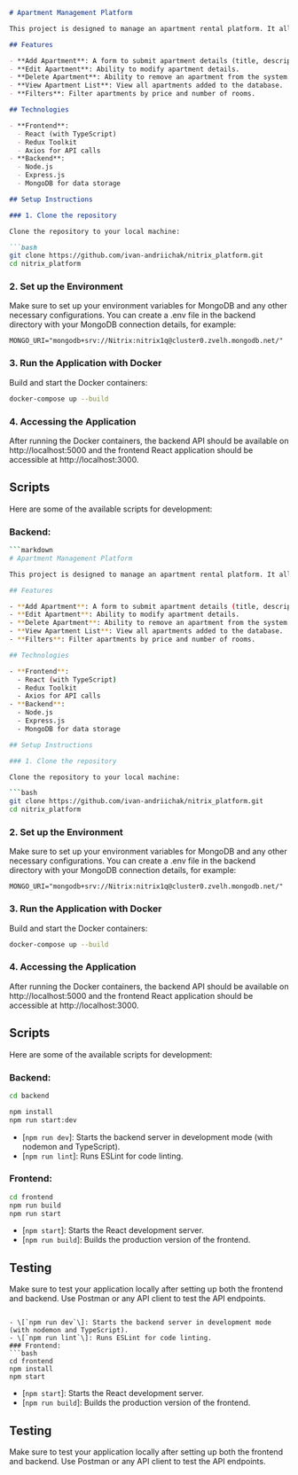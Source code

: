 ```markdown
# Apartment Management Platform

This project is designed to manage an apartment rental platform. It allows adding, editing, deleting, and viewing apartments, as well as filtering them by price and number of rooms. The stack includes **Node.js**, **Express**, **MongoDB** for the backend, and **React** with **Redux Toolkit** for the frontend.

## Features

- **Add Apartment**: A form to submit apartment details (title, description, price, number of rooms, photos).
- **Edit Apartment**: Ability to modify apartment details.
- **Delete Apartment**: Ability to remove an apartment from the system.
- **View Apartment List**: View all apartments added to the database.
- **Filters**: Filter apartments by price and number of rooms.

## Technologies

- **Frontend**:
  - React (with TypeScript)
  - Redux Toolkit
  - Axios for API calls
- **Backend**:
  - Node.js
  - Express.js
  - MongoDB for data storage

## Setup Instructions

### 1. Clone the repository

Clone the repository to your local machine:

```bash
git clone https://github.com/ivan-andriichak/nitrix_platform.git
cd nitrix_platform
```

### 2. Set up the Environment

Make sure to set up your environment variables for MongoDB and any other necessary configurations. You can create a .env file in the backend directory with your MongoDB connection details, for example:

```env
MONGO_URI="mongodb+srv://Nitrix:nitrix1q@cluster0.zvelh.mongodb.net/"
```

### 3. Run the Application with Docker

Build and start the Docker containers:

```bash
docker-compose up --build
```

### 4. Accessing the Application

After running the Docker containers, the backend API should be available on http://localhost:5000 and the frontend React application should be accessible at http://localhost:3000.

## Scripts

Here are some of the available scripts for development:

### Backend:

```bash
```markdown
# Apartment Management Platform

This project is designed to manage an apartment rental platform. It allows adding, editing, deleting, and viewing apartments, as well as filtering them by price and number of rooms. The stack includes **Node.js**, **Express**, **MongoDB** for the backend, and **React** with **Redux Toolkit** for the frontend.

## Features

- **Add Apartment**: A form to submit apartment details (title, description, price, number of rooms, photos).
- **Edit Apartment**: Ability to modify apartment details.
- **Delete Apartment**: Ability to remove an apartment from the system.
- **View Apartment List**: View all apartments added to the database.
- **Filters**: Filter apartments by price and number of rooms.

## Technologies

- **Frontend**:
  - React (with TypeScript)
  - Redux Toolkit
  - Axios for API calls
- **Backend**:
  - Node.js
  - Express.js
  - MongoDB for data storage

## Setup Instructions

### 1. Clone the repository

Clone the repository to your local machine:

```bash
git clone https://github.com/ivan-andriichak/nitrix_platform.git
cd nitrix_platform
```

### 2. Set up the Environment

Make sure to set up your environment variables for MongoDB and any other necessary configurations. You can create a .env file in the backend directory with your MongoDB connection details, for example:

```env
MONGO_URI="mongodb+srv://Nitrix:nitrix1q@cluster0.zvelh.mongodb.net/"
```

### 3. Run the Application with Docker

Build and start the Docker containers:

```bash
docker-compose up --build
```

### 4. Accessing the Application

After running the Docker containers, the backend API should be available on http://localhost:5000 and the frontend React application should be accessible at http://localhost:3000.

## Scripts

Here are some of the available scripts for development:

### Backend:

```bash
cd backend

npm install
npm run start:dev
```

- \[`npm run dev`\]: Starts the backend server in development mode (with nodemon and TypeScript).
- \[`npm run lint`\]: Runs ESLint for code linting.
### Frontend:
```bash
cd frontend
npm run build
npm run start
```

- \[`npm start`\]: Starts the React development server.
- \[`npm run build`\]: Builds the production version of the frontend.

## Testing

Make sure to test your application locally after setting up both the frontend and backend. Use Postman or any API client to test the API endpoints.

```

- \[`npm run dev`\]: Starts the backend server in development mode (with nodemon and TypeScript).
- \[`npm run lint`\]: Runs ESLint for code linting.
### Frontend:
```bash
cd frontend
npm install
npm start
```

- \[`npm start`\]: Starts the React development server.
- \[`npm run build`\]: Builds the production version of the frontend.

## Testing

Make sure to test your application locally after setting up both the frontend and backend. Use Postman or any API client to test the API endpoints.

